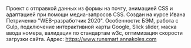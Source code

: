Проект с отправкой данных из формы на почту, анимацией CSS и адаптацией при помощи медиа-запросов CSS. 
Создан на курсе Ивана Петриченко "WEB-разработчик 2020".
Особенности: БЭМ, работа с Gulp, подключение интерактивной карты Google, Slick slider, маска ввода номера, валидация по стандартам w3c, оптимизация скорости загрузки сайта.
Aдрес: https://www.runsmart.annakoles.com
